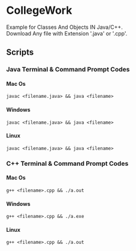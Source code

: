 # CollegeWork
Example for Classes And Objects IN Java/C++.\
Download Any file with Extension '.java' or '.cpp'.

## Scripts

### Java Terminal & Command Prompt Codes

#### Mac Os
`javac <filename.java> && java <filename>`

#### Windows
`javac <filename.java> && java <filename>`

#### Linux
`javac <filename.java> && java <filename>`

### C++ Terminal & Command Prompt Codes

#### Mac Os
`g++ <filename>.cpp && ./a.out`

#### Windows
`g++ <filename>.cpp && ./a.exe`

#### Linux
`g++ <filename>.cpp && ./a.out`
